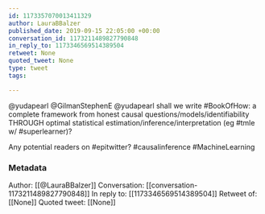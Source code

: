 ```yaml
---
id: 1173357070013411329
author: LauraBBalzer
published_date: 2019-09-15 22:05:00 +00:00
conversation_id: 1173211489827790848
in_reply_to: 1173346569514389504
retweet: None
quoted_tweet: None
type: tweet
tags:

---
```


@yudapearl @GilmanStephenE @yudapearl shall we write #BookOfHow: a complete framework from honest causal questions/models/identifiability THROUGH optimal statistical  estimation/inference/interpretation (eg #tmle w/ #superlearner)?

Any potential readers on #epitwitter? #causalinference #MachineLearning

### Metadata

Author: [[@LauraBBalzer]]
Conversation: [[conversation-1173211489827790848]]
In reply to: [[1173346569514389504]]
Retweet of: [[None]]
Quoted tweet: [[None]]
